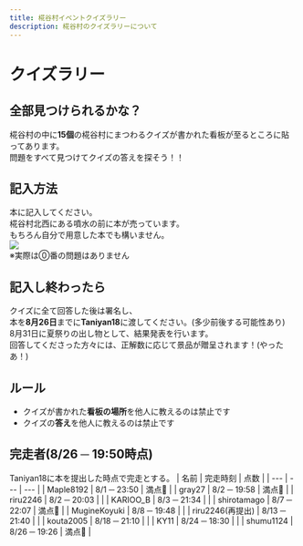 ```yaml
---
title: 椛谷村イベントクイズラリー
description: 椛谷村のクイズラリーについて
---
```


# クイズラリー

## 全部見つけられるかな？
椛谷村の中に**15個**の椛谷村にまつわるクイズが書かれた看板が至るところに貼ってあります。  
問題をすべて見つけてクイズの答えを探そう！！

## 記入方法
本に記入してください。  
椛谷村北西にある噴水の前に本が売っています。  
もちろん自分で用意した本でも構いません。  
![](https://i.imgur.com/DGSc4pt.png)  
※実際は⓪番の問題はありません

## 記入し終わったら
クイズに全て回答した後は署名し、  
本を**8月26日**までに**Taniyan18**に渡してください。(多少前後する可能性あり)  
8月31日に夏祭りの出し物として、結果発表を行います。  
回答してくださった方々には、正解数に応じて景品が贈呈されます！(やったあ！)

## ルール
* クイズが書かれた**看板の場所**を他人に教えるのは禁止です
* クイズの**答え**を他人に教えるのは禁止です

## 完走者(8/26 ─ 19:50時点)
Taniyan18に本を提出した時点で完走とする。
| 名前 | 完走時刻 | 点数 |
| --- | --- | --- |
| Maple8192 | 8/1 ─ 23:50 | 満点💯 |
| gray27 | 8/2 ─ 19:58 | 満点💯 |
| riru2246 | 8/2 ─ 20:03 |  |
| KARIOO_B | 8/3 ─ 21:34 |  |
| shirotamago | 8/7 ─ 22:07 | 満点💯 |
| MugineKoyuki | 8/8 ─ 19:48 |  |
| riru2246(再提出) | 8/13 ─ 21:40 |  |
| kouta2005 | 8/18 ─ 21:10 |  |
| KY11 | 8/24 ─ 18:30 |  |
| shumu1124 | 8/26 ─ 19:26 | 満点💯 |